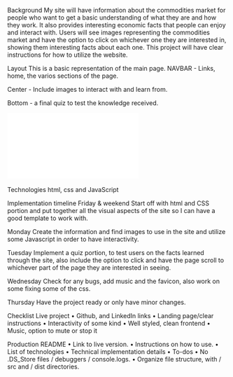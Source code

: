 Background
My site will have information about the commodities market for people who want to get a basic understanding of what they are and how they work. It also provides interesting economic facts that people can enjoy and interact with. Users will see images representing the commodities market and have the option to click on whichever one they are interested in, showing them interesting facts about each one. This project will have clear instructions for how to utilize the website.

Layout
This is a basic representation of the main page.
NAVBAR - Links, home, the varios sections of the page.

Center - Include images to interact with and learn from.

Bottom - a final quiz to test the knowledge received.

![wireframe](/images/QuVR3T---Wireframe-cc-Premium17104409858851710440987.pdf)


Technologies
html, css and JavaScript

Implementation timeline
Friday & weekend
Start off with html and CSS portion and put together all the visual aspects of the site so I can have a good template to work with.

Monday
Create the information and find images to use in the site and utilize some Javascript in order to have interactivity.

Tuesday
Implement a quiz portion, to test users on the facts learned through the site, also include the option to click and have the page scroll to whichever part of the page they are interested in seeing.

Wednesday
Check for any bugs, add music and the favicon, also work on some fixing some of the css.

Thursday
Have the project ready or only have minor changes.

Checklist
Live project
•	Github, and LinkedIn links
•	Landing page/clear instructions
•	Interactivity of some kind
•	Well styled, clean frontend
•	Music, option to mute or stop it

Production README
•	Link to live version.
•	Instructions on how to use.
•	List of technologies
•	Technical implementation details
•	To-dos
•	No .DS_Store files / debuggers / console.logs.
•	Organize file structure, with / src and / dist directories.
